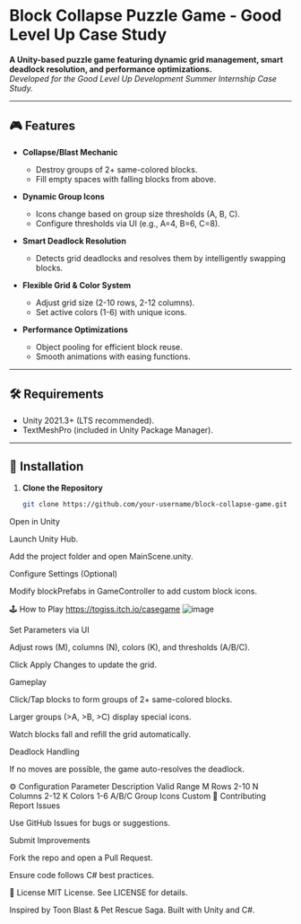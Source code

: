 # Block Collapse Puzzle Game - Good Level Up Case Study  
**A Unity-based puzzle game featuring dynamic grid management, smart deadlock resolution, and performance optimizations.**  
*Developed for the Good Level Up Development Summer Internship Case Study.*

---

## 🎮 Features  
- **Collapse/Blast Mechanic**  
  - Destroy groups of 2+ same-colored blocks.  
  - Fill empty spaces with falling blocks from above.  

- **Dynamic Group Icons**  
  - Icons change based on group size thresholds (A, B, C).  
  - Configure thresholds via UI (e.g., A=4, B=6, C=8).  

- **Smart Deadlock Resolution**  
  - Detects grid deadlocks and resolves them by intelligently swapping blocks.  

- **Flexible Grid & Color System**  
  - Adjust grid size (2-10 rows, 2-12 columns).  
  - Set active colors (1-6) with unique icons.  

- **Performance Optimizations**  
  - Object pooling for efficient block reuse.  
  - Smooth animations with easing functions.  

---

## 🛠️ Requirements  
- Unity 2021.3+ (LTS recommended).  
- TextMeshPro (included in Unity Package Manager).  

---

## 🚀 Installation  
1. **Clone the Repository**  
   ```bash
   git clone https://github.com/your-username/block-collapse-game.git
Open in Unity

Launch Unity Hub.

Add the project folder and open MainScene.unity.

Configure Settings (Optional)

Modify blockPrefabs in GameController to add custom block icons.

🕹️ How to Play
https://togiss.itch.io/casegame
![image](https://github.com/user-attachments/assets/7dabbdf6-d3a6-4a61-8957-b3d1dd4c78be)

Set Parameters via UI

Adjust rows (M), columns (N), colors (K), and thresholds (A/B/C).

Click Apply Changes to update the grid.

Gameplay

Click/Tap blocks to form groups of 2+ same-colored blocks.

Larger groups (>A, >B, >C) display special icons.

Watch blocks fall and refill the grid automatically.

Deadlock Handling

If no moves are possible, the game auto-resolves the deadlock.

⚙️ Configuration
Parameter	Description	Valid Range
M	Rows	2-10
N	Columns	2-12
K	Colors	1-6
A/B/C	Group Icons	Custom
🤝 Contributing
Report Issues

Use GitHub Issues for bugs or suggestions.

Submit Improvements

Fork the repo and open a Pull Request.

Ensure code follows C# best practices.

📜 License
MIT License. See LICENSE for details.

Inspired by Toon Blast & Pet Rescue Saga. Built with Unity and C#.

